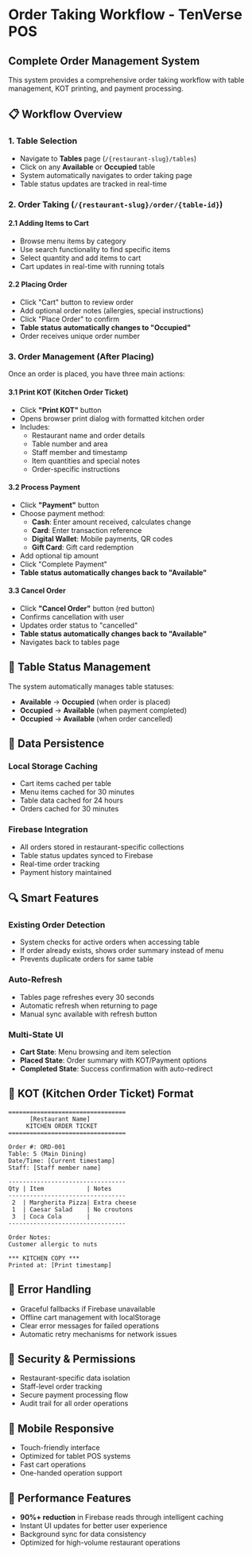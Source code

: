 # Order Taking Workflow - TenVerse POS

## Complete Order Management System

This system provides a comprehensive order taking workflow with table management, KOT printing, and payment processing.

## 📋 Workflow Overview

### 1. Table Selection
- Navigate to **Tables** page (`/{restaurant-slug}/tables`)
- Click on any **Available** or **Occupied** table
- System automatically navigates to order taking page
- Table status updates are tracked in real-time

### 2. Order Taking (`/{restaurant-slug}/order/{table-id}`)

#### 2.1 Adding Items to Cart
- Browse menu items by category
- Use search functionality to find specific items
- Select quantity and add items to cart
- Cart updates in real-time with running totals

#### 2.2 Placing Order
- Click "Cart" button to review order
- Add optional order notes (allergies, special instructions)
- Click "Place Order" to confirm
- **Table status automatically changes to "Occupied"**
- Order receives unique order number

### 3. Order Management (After Placing)

Once an order is placed, you have three main actions:

#### 3.1 Print KOT (Kitchen Order Ticket)
- Click **"Print KOT"** button
- Opens browser print dialog with formatted kitchen order
- Includes:
  - Restaurant name and order details
  - Table number and area
  - Staff member and timestamp
  - Item quantities and special notes
  - Order-specific instructions

#### 3.2 Process Payment
- Click **"Payment"** button
- Choose payment method:
  - **Cash**: Enter amount received, calculates change
  - **Card**: Enter transaction reference
  - **Digital Wallet**: Mobile payments, QR codes
  - **Gift Card**: Gift card redemption
- Add optional tip amount
- Click "Complete Payment"
- **Table status automatically changes back to "Available"**

#### 3.3 Cancel Order
- Click **"Cancel Order"** button (red button)
- Confirms cancellation with user
- Updates order status to "cancelled"
- **Table status automatically changes back to "Available"**
- Navigates back to tables page

## 🔄 Table Status Management

The system automatically manages table statuses:

- **Available** → **Occupied** (when order is placed)
- **Occupied** → **Available** (when payment completed)
- **Occupied** → **Available** (when order cancelled)

## 💾 Data Persistence

### Local Storage Caching
- Cart items cached per table
- Menu items cached for 30 minutes
- Table data cached for 24 hours
- Orders cached for 30 minutes

### Firebase Integration
- All orders stored in restaurant-specific collections
- Table status updates synced to Firebase
- Real-time order tracking
- Payment history maintained

## 🔍 Smart Features

### Existing Order Detection
- System checks for active orders when accessing table
- If order already exists, shows order summary instead of menu
- Prevents duplicate orders for same table

### Auto-Refresh
- Tables page refreshes every 30 seconds
- Automatic refresh when returning to page
- Manual sync available with refresh button

### Multi-State UI
- **Cart State**: Menu browsing and item selection
- **Placed State**: Order summary with KOT/Payment options
- **Completed State**: Success confirmation with auto-redirect

## 🧾 KOT (Kitchen Order Ticket) Format

```
=================================
      [Restaurant Name]
     KITCHEN ORDER TICKET
=================================

Order #: ORD-001
Table: 5 (Main Dining)
Date/Time: [Current timestamp]
Staff: [Staff member name]

---------------------------------
Qty | Item            | Notes
---------------------------------
 2  | Margherita Pizza| Extra cheese
 1  | Caesar Salad    | No croutons
 3  | Coca Cola       |
---------------------------------

Order Notes:
Customer allergic to nuts

*** KITCHEN COPY ***
Printed at: [Print timestamp]
```

## 🎯 Error Handling

- Graceful fallbacks if Firebase unavailable
- Offline cart management with localStorage
- Clear error messages for failed operations
- Automatic retry mechanisms for network issues

## 🔐 Security & Permissions

- Restaurant-specific data isolation
- Staff-level order tracking
- Secure payment processing flow
- Audit trail for all order operations

## 📱 Mobile Responsive

- Touch-friendly interface
- Optimized for tablet POS systems
- Fast cart operations
- One-handed operation support

## 🚀 Performance Features

- **90%+ reduction** in Firebase reads through intelligent caching
- Instant UI updates for better user experience
- Background sync for data consistency
- Optimized for high-volume restaurant operations 